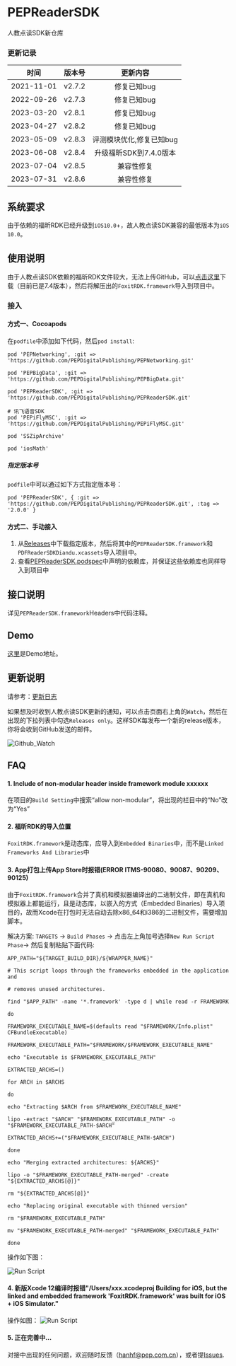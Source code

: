 # PEPReaderSDK
人教点读SDK新仓库

### 更新记录

时间 | 版本号 | 更新内容
-|:-:|:-:
2021-11-01   | v2.7.2 | 修复已知bug
2022-09-26   | v2.7.3 | 修复已知bug
2023-03-20   | v2.8.1 | 修复已知bug
2023-04-27   | v2.8.2 | 修复已知bug
2023-05-09   | v2.8.3 | 评测模块优化,修复已知bug
2023-06-08   | v2.8.4 | 升级福昕SDK到7.4.0版本
2023-07-04   | v2.8.5 | 兼容性修复
2023-07-31   | v2.8.6 | 兼容性修复

## 系统要求

由于依赖的福昕RDK已经升级到`iOS10.0`+，故人教点读SDK兼容的最低版本为`iOS 10.0`。


## 使用说明

由于人教点读SDK依赖的福昕RDK文件较大，无法上传GitHub，可以[点击这里](https://rjszgsres.mypep.cn/rjdd/iOSFoxitRDK/FoxitRDK.framework.zip)下载（目前已是7.4版本），然后将解压出的`FoxitRDK.framework`导入到项目中。


### 接入

#### 方式一、Cocoapods

在`podfile`中添加如下代码，然后`pod install`:

```
pod 'PEPNetworking', :git => 'https://github.com/PEPDigitalPublishing/PEPNetworking.git'

pod 'PEPBigData', :git => 'https://github.com/PEPDigitalPublishing/PEPBigData.git'

pod 'PEPReaderSDK', :git => 'https://github.com/PEPDigitalPublishing/PEPReaderSDK.git'

# 讯飞语音SDK
pod 'PEPiFlyMSC', :git => 'https://github.com/PEPDigitalPublishing/PEPiFlyMSC.git'

pod 'SSZipArchive'

pod 'iosMath'

```


##### 指定版本号

`podfile`中可以通过如下方式指定版本号：

```
pod 'PEPReaderSDK', { :git => 'https://github.com/PEPDigitalPublishing/PEPReaderSDK.git', :tag => '2.0.0' }
```




#### 方式二、手动接入

1. 从[Releases](https://github.com/PEPDigitalPublishing/PEPReaderSDK/releases)中下载指定版本，然后将其中的`PEPReaderSDK.framework`和`PDFReaderSDKDiandu.xcassets`导入项目中。
2. 查看[PEPReaderSDK.podspec](https://github.com/PEPDigitalPublishing/PEPReaderSDK/blob/master/PEPReaderSDK.podspec)中声明的依赖库，并保证这些依赖库也同样导入到项目中



## 接口说明

详见`PEPReaderSDK.framework`Headers中代码注释。



## Demo

[这里](https://github.com/PEPDigitalPublishing/PDFReaderSample)是Demo地址。



## 更新说明

请参考：[更新日志](https://github.com/PEPDigitalPublishing/PEPReaderSDK/wiki/%E6%9B%B4%E6%96%B0%E6%97%A5%E5%BF%97)

如果想及时收到人教点读SDK更新的通知，可以点击页面右上角的`Watch`，然后在出现的下拉列表中勾选`Releases only`。这样SDK每发布一个新的release版本，你将会收到GitHub发送的邮件。

![Github_Watch](https://github.com/PEPDigitalPublishing/PEPImageHost/raw/master/PEPReaderSDK/github_watch.png)


## FAQ

#### 1. Include of non-modular header inside framework module xxxxxx

在项目的`Build Setting`中搜索“allow non-modular”，将出现的栏目中的“No”改为“Yes”

#### 2. 福昕RDK的导入位置

`FoxitRDK.framework`是动态库，应导入到`Embedded Binaries`中，而不是`Linked Frameworks And Libraries`中

#### 3. App打包上传App Store时报错(ERROR ITMS-90080、90087、90209、90125)

由于`FoxitRDK.framework`合并了真机和模拟器编译出的二进制文件，即在真机和模拟器上都能运行，且是动态库，以嵌入的方式（Embedded Binaries）导入项目的，故而Xcode在打包时无法自动去除x86_64和i386的二进制文件，需要增加脚本。

解决方案: `TARGETS` -> `Build Phases` -> 点击左上角加号选择`New Run Script Phase`-> 然后复制粘贴下面代码:

```
APP_PATH="${TARGET_BUILD_DIR}/${WRAPPER_NAME}"

# This script loops through the frameworks embedded in the application and

# removes unused architectures.

find "$APP_PATH" -name '*.framework' -type d | while read -r FRAMEWORK

do

FRAMEWORK_EXECUTABLE_NAME=$(defaults read "$FRAMEWORK/Info.plist" CFBundleExecutable)

FRAMEWORK_EXECUTABLE_PATH="$FRAMEWORK/$FRAMEWORK_EXECUTABLE_NAME"

echo "Executable is $FRAMEWORK_EXECUTABLE_PATH"

EXTRACTED_ARCHS=()

for ARCH in $ARCHS

do

echo "Extracting $ARCH from $FRAMEWORK_EXECUTABLE_NAME"

lipo -extract "$ARCH" "$FRAMEWORK_EXECUTABLE_PATH" -o "$FRAMEWORK_EXECUTABLE_PATH-$ARCH"

EXTRACTED_ARCHS+=("$FRAMEWORK_EXECUTABLE_PATH-$ARCH")

done

echo "Merging extracted architectures: ${ARCHS}"

lipo -o "$FRAMEWORK_EXECUTABLE_PATH-merged" -create "${EXTRACTED_ARCHS[@]}"

rm "${EXTRACTED_ARCHS[@]}"

echo "Replacing original executable with thinned version"

rm "$FRAMEWORK_EXECUTABLE_PATH"

mv "$FRAMEWORK_EXECUTABLE_PATH-merged" "$FRAMEWORK_EXECUTABLE_PATH"

done

```

操作如下图：

![Run Script](https://github.com/PEPDigitalPublishing/PEPImageHost/raw/master/PEPReaderSDK/run_script.png)

#### 4. 新版Xcode 12编译时报错"/Users/xxx.xcodeproj Building for iOS, but the linked and embedded framework 'FoxitRDK.framework' was built for iOS + iOS Simulator."

操作如图：
![Run Script](https://github.com/PEPDigitalPublishing/PEPImageHost/raw/master/PEPReaderSDK/Validate_Workspace.jpg)


#### 5. 正在完善中...

对接中出现的任何问题，欢迎随时反馈（hanhf@pep.com.cn），或者提[Issues](https://github.com/PEPDigitalPublishing/PEPReaderSDK/issues).


